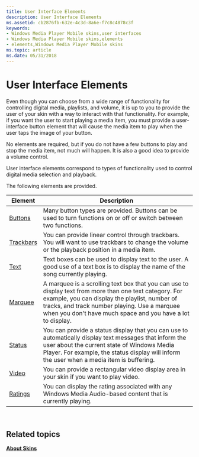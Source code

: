 ```yaml
---
title: User Interface Elements
description: User Interface Elements
ms.assetid: cb2876fb-632e-4c3d-8a6e-f7c8c4878c3f
keywords:
- Windows Media Player Mobile skins,user interfaces
- Windows Media Player Mobile skins,elements
- elements,Windows Media Player Mobile skins
ms.topic: article
ms.date: 05/31/2018
---
```


# User Interface Elements

Even though you can choose from a wide range of functionality for controlling digital media, playlists, and volume, it is up to you to provide the user of your skin with a way to interact with that functionality. For example, if you want the user to start playing a media item, you must provide a user-interface button element that will cause the media item to play when the user taps the image of your button.

No elements are required, but if you do not have a few buttons to play and stop the media item, not much will happen. It is also a good idea to provide a volume control.

User interface elements correspond to types of functionality used to control digital media selection and playback.

The following elements are provided.



| Element                    | Description                                                                                                                                                                                                                                                             |
|----------------------------|-------------------------------------------------------------------------------------------------------------------------------------------------------------------------------------------------------------------------------------------------------------------------|
| [Buttons](buttons.md)     | Many button types are provided. Buttons can be used to turn functions on or off or switch between two functions.                                                                                                                                                        |
| [Trackbars](trackbars.md) | You can provide linear control through trackbars. You will want to use trackbars to change the volume or the playback position in a media item.                                                                                                                         |
| [Text](text.md)           | Text boxes can be used to display text to the user. A good use of a text box is to display the name of the song currently playing.                                                                                                                                      |
| [Marquee](marquee.md)     | A marquee is a scrolling text box that you can use to display text from more than one text category. For example, you can display the playlist, number of tracks, and track number playing. Use a marquee when you don't have much space and you have a lot to display. |
| [Status](status.md)       | You can provide a status display that you can use to automatically display text messages that inform the user about the current state of Windows Media Player. For example, the status display will inform the user when a media item is buffering.                     |
| [Video](video.md)         | You can provide a rectangular video display area in your skin if you want to play video.                                                                                                                                                                                |
| [Ratings](ratings.md)     | You can display the rating associated with any Windows Media Audio-based content that is currently playing.                                                                                                                                                             |



 

## Related topics

<dl> <dt>

[**About Skins**](about-skins-mobile.md)
</dt> </dl>

 

 




